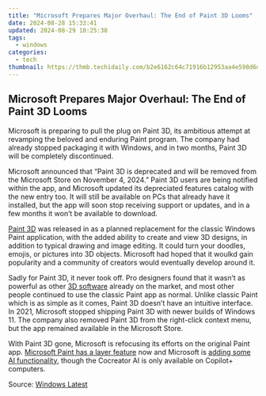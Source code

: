 ```yaml
---
title: "Microsoft Prepares Major Overhaul: The End of Paint 3D Looms"
date: 2024-08-28 15:33:41
updated: 2024-08-29 10:25:38
tags:
  - windows
categories:
  - tech
thumbnail: https://thmb.techidaily.com/b2e6162c64c71916b12953aa4e598d6dbab13589e9351dbafbf801be610ecb70.jpg
---
```


## Microsoft Prepares Major Overhaul: The End of Paint 3D Looms

Microsoft is preparing to pull the plug on Paint 3D, its ambitious attempt at revamping the beloved and enduring Paint program. The company had already stopped packaging it with Windows, and in two months, Paint 3D will be completely discontinued.

 Microsoft announced that “Paint 3D is deprecated and will be removed from the Microsoft Store on November 4, 2024.” Paint 3D users are being notified within the app, and Microsoft updated its depreciated features catalog with the new entry too. It will still be available on PCs that already have it installed, but the app will soon stop receiving support or updates, and in a few months it won’t be available to download.

[Paint 3D](https://unlock-android.techidaily.com/bypassing-google-account-with-vnrom-bypass-for-honor-magic-5-by-drfone-android/) was released in as a planned replacement for the classic Windows Paint application, with the added ability to create and view 3D designs, in addition to typical drawing and image editing. It could turn your doodles, emojis, or pictures into 3D objects. Microsoft had hoped that it woulkd gain popularity and a community of creators would eventually develop around it.

 Sadly for Paint 3D, it never took off. Pro designers found that it wasn’t as powerful as other [3D software](https://android-transfer.techidaily.com/in-2024-how-to-transfer-photos-from-oppo-find-n3-to-laptop-without-usb-drfone-by-drfone-transfer-from-android-transfer-from-android/) already on the market, and most other people continued to use the classic Paint app as normal. Unlike classic Paint which is as simple as it comes, Paint 3D doesn’t have an intuitive interface. In 2021, Microsoft stopped shipping Paint 3D with newer builds of Windows 11\. The company also removed Paint 3D from the right-click context menu, but the app remained available in the Microsoft Store.

 With Paint 3D gone, Microsoft is refocusing its efforts on the original Paint app. [Microsoft Paint has a layer feature](https://facebook-videos.techidaily.com/new-peek-into-past-posts-panel/) now and Microsoft is [adding some AI functionality](https://tech-hub.techidaily.com/resolving-in-transit-issues-in-gpt-conversations/), though the Cocreator AI is only available on Copilot+ computers.

 Source: [Windows Latest](https://www.windowslatest.com/2024/08/10/microsoft-is-killing-off-paint-3d-after-trying-and-failing-to-replace-classic-paint-on-windows-11-10/)

<ins class="adsbygoogle"
     style="display:block"
     data-ad-format="autorelaxed"
     data-ad-client="ca-pub-7571918770474297"
     data-ad-slot="1223367746"></ins>



<ins class="adsbygoogle"
     style="display:block"
     data-ad-client="ca-pub-7571918770474297"
     data-ad-slot="8358498916"
     data-ad-format="auto"
     data-full-width-responsive="true"></ins>
